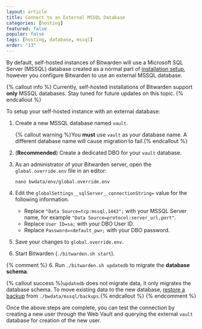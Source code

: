 ```yaml
---
layout: article
title: Connect to an External MSSQL Database
categories: [hosting]
featured: false
popular: false
tags: [hosting, database, mssql]
order: "13"
---
```


By default, self-hosted instances of Bitwarden will use a Microsoft SQL Server (MSSQL) database created as a normal part of [installation setup]({{site.baseurl}}/article/install-on-premise/), however you configure Bitwarden to use an external MSSQL database.

{% callout info %}
Currently, self-hosted installations of Bitwarden support **only** MSSQL databases. Stay tuned for future updates on this topic.
{% endcallout %}

To setup your self-hosted instance with an external database:

1. Create a new MSSQL database named `vault`.

   {% callout warning %}You **must** use `vault` as your database name. A different database name will cause migration to fail.{% endcallout %}
2. (**Recommended**) Create a dedicated DBO for your `vault` database.
3. As an administrator of your Bitwarden server, open the `global.override.env` file in an editor:

   ```
   nano bwdata/env/global.override.env
   ```
4. Edit the `globalSettings__sqlServer__connectionString=` value for the following information.

   - Replace `"Data Source=tcp:mssql,1443";` with your MSSQL Server name, for example `"Data Source=protocol:server_url,port"`.
   - Replace `User ID=sa;` with your DBO User ID.
   - Replace `Password=<default_pw>;` with your DBO password.
5. Save your changes to `global.override.env`.
6. Start Bitwarden (`./bitwarden.sh start`).

{% comment %}
6. Run `./bitwarden.sh updatedb` to migrate the **database schema**.

   {% callout success %}`updatedb` does not migrate data, it only migrates the database schema. To move existing data to the new database, [restore a backup]({{site.baseurl}}/article/backup-on-premise/#restore-a-nightly-backup) from `./bwdata/mssql/backups`.{% endcallout %}
{% endcomment %}

Once the above steps are complete, you can test the connection by creating a new user through the Web Vault and querying the external `vault` database for creation of the new user.
